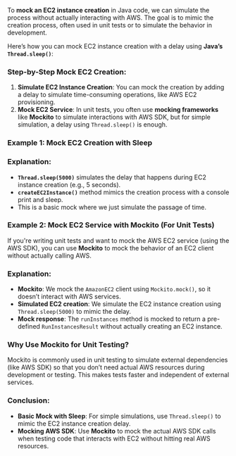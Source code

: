 To **mock an EC2 instance creation** in Java code, we can simulate the process without actually interacting with AWS. The goal is to mimic the creation process, often used in unit tests or to simulate the behavior in development.

Here’s how you can mock EC2 instance creation with a delay using **Java’s `Thread.sleep()`**:

### Step-by-Step Mock EC2 Creation:

1. **Simulate EC2 Instance Creation**: You can mock the creation by adding a delay to simulate time-consuming operations, like AWS EC2 provisioning.
2. **Mock EC2 Service**: In unit tests, you often use **mocking frameworks** like **Mockito** to simulate interactions with AWS SDK, but for simple simulation, a delay using `Thread.sleep()` is enough.

### Example 1: Mock EC2 Creation with Sleep
### Explanation:
- **`Thread.sleep(5000)`** simulates the delay that happens during EC2 instance creation (e.g., 5 seconds).
- **`createEC2Instance()`** method mimics the creation process with a console print and sleep.
- This is a basic mock where we just simulate the passage of time.

### Example 2: Mock EC2 Service with Mockito (For Unit Tests)

If you're writing unit tests and want to mock the AWS EC2 service (using the AWS SDK), you can use **Mockito** to mock the behavior of an EC2 client without actually calling AWS.

### Explanation:
- **Mockito**: We mock the `AmazonEC2` client using `Mockito.mock()`, so it doesn’t interact with AWS services.
- **Simulated EC2 creation**: We simulate the EC2 instance creation using `Thread.sleep(5000)` to mimic the delay.
- **Mock response**: The `runInstances` method is mocked to return a pre-defined `RunInstancesResult` without actually creating an EC2 instance.

### Why Use Mockito for Unit Testing?
Mockito is commonly used in unit testing to simulate external dependencies (like AWS SDK) so that you don’t need actual AWS resources during development or testing. This makes tests faster and independent of external services.

### Conclusion:
- **Basic Mock with Sleep**: For simple simulations, use `Thread.sleep()` to mimic the EC2 instance creation delay.
- **Mocking AWS SDK**: Use **Mockito** to mock the actual AWS SDK calls when testing code that interacts with EC2 without hitting real AWS resources.
